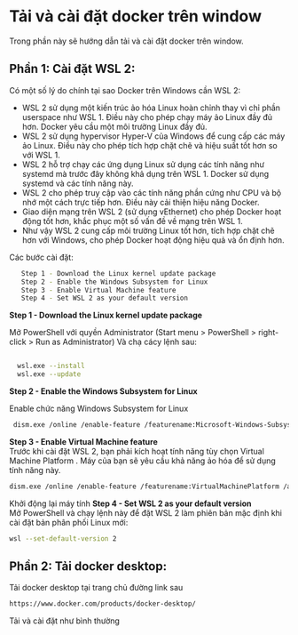 # Tải và cài đặt docker trên window

Trong phần này sẽ hướng dẫn tải và cài đặt docker trên window.

## Phần 1: Cài đặt WSL 2:
Có một số lý do chính tại sao Docker trên Windows cần WSL 2:

 - WSL 2 sử dụng một kiến trúc ảo hóa Linux hoàn chỉnh thay vì chỉ phần userspace như WSL 1. Điều này cho phép chạy máy ảo Linux đầy đủ hơn. Docker yêu cầu một môi trường Linux đầy đủ.  
 - WSL 2 sử dụng hypervisor Hyper-V của Windows để cung cấp các máy ảo Linux. Điều này cho phép tích hợp chặt chẽ và hiệu suất tốt hơn so với WSL 1.  
 - WSL 2 hỗ trợ chạy các ứng dụng Linux sử dụng các tính năng như systemd mà trước đây không khả dụng trên WSL 1. Docker sử dụng systemd và các tính năng này.  
 - WSL 2 cho phép truy cập vào các tính năng phần cứng như CPU và bộ nhớ một cách trực tiếp hơn. Điều này cải thiện hiệu năng Docker.  
 - Giao diện mạng trên WSL 2 (sử dụng vEthernet) cho phép Docker hoạt động tốt hơn, khắc phục một số vấn đề về mạng trên WSL 1.  
 - Như vậy WSL 2 cung cấp môi trường Linux tốt hơn, tích hợp chặt chẽ hơn với Windows, cho phép Docker hoạt động hiệu quả và ổn định hơn.

Các bước cài đặt:  
 ```bash
	Step 1 - Download the Linux kernel update package
	Step 2 - Enable the Windows Subsystem for Linux
	Step 3 - Enable Virtual Machine feature
	Step 4 - Set WSL 2 as your default version
 ```

**Step 1 - Download the Linux kernel update package**

Mở PowerShell với quyền Administrator (Start menu > PowerShell > right-click > Run as Administrator) Và chạ cácy lệnh sau:  

 ```bash

   wsl.exe --install
   wsl.exe --update

 ```
**Step 2 - Enable the Windows Subsystem for Linux**

Enable chức năng Windows Subsystem for Linux  

 ```bash
  dism.exe /online /enable-feature /featurename:Microsoft-Windows-Subsystem-Linux /all /norestart
 ```


**Step 3 - Enable Virtual Machine feature**  
Trước khi cài đặt WSL 2, bạn phải kích hoạt tính năng tùy chọn Virtual Machine Platform . Máy của bạn sẽ yêu cầu khả năng ảo hóa để sử dụng tính năng này.  

 ```bash
dism.exe /online /enable-feature /featurename:VirtualMachinePlatform /all /norestart
 ```

Khởi động lại máy tính
**Step 4 - Set WSL 2 as your default version**  
Mở PowerShell và chạy lệnh này để đặt WSL 2 làm phiên bản mặc định khi cài đặt bản phân phối Linux mới:  

 ```bash
wsl --set-default-version 2
 ```

## Phần 2: Tải docker desktop:  

Tải docker desktop tại trang chủ đường link sau  

 ```bash
https://www.docker.com/products/docker-desktop/
 ```

Tải và cài đặt như bình thường
